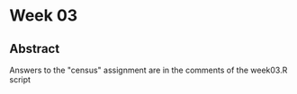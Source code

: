 # Week 03
## Abstract

Answers to the "census" assignment are in the comments of the week03.R script